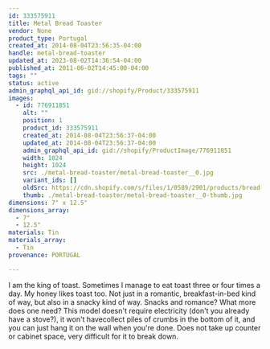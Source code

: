 ```yaml
---
id: 333575911
title: Metal Bread Toaster
vendor: None
product_type: Portugal
created_at: 2014-08-04T23:56:35-04:00
handle: metal-bread-toaster
updated_at: 2023-08-02T14:36:54-04:00
published_at: 2011-06-02T14:45:00-04:00
tags: ""
status: active
admin_graphql_api_id: gid://shopify/Product/333575911
images:
  - id: 776911851
    alt: ""
    position: 1
    product_id: 333575911
    created_at: 2014-08-04T23:56:37-04:00
    updated_at: 2014-08-04T23:56:37-04:00
    admin_graphql_api_id: gid://shopify/ProductImage/776911851
    width: 1024
    height: 1024
    src: ./metal-bread-toaster/metal-bread-toaster__0.jpg
    variant_ids: []
    oldSrc: https://cdn.shopify.com/s/files/1/0589/2901/products/bread-toaster.jpeg?v=1407210997
    thumb: ./metal-bread-toaster/metal-bread-toaster__0-thumb.jpg
dimensions: 7" x 12.5"
dimensions_array:
  - 7"
  - 12.5"
materials: Tin
materials_array:
  - Tin
provenance: PORTUGAL

---
```


I am the king of toast. Sometimes I manage to eat toast three or four times a day. My honey likes toast too. Not just in a romantic, breakfast-in-bed kind of way, but also in a snacky kind of way. Snacks and romance? What more does one need? This model doesn't require electricity (don't you already have a stove?), it won't havecollect piles of crumbs in the bottom of it, and you can just hang it on the wall when you're done. Does not take up counter or cabinet space, very difficult for it to break down.